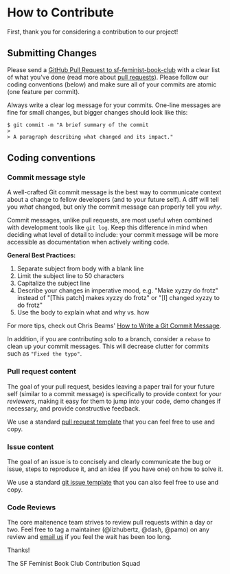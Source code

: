 # How to Contribute

First, thank you for considering a contribution to our project! 

## Submitting Changes


Please send a [GitHub Pull Request to sf-feminist-book-club](https://github.com/radicalbarracuda/sf-feminist-book-club) with a clear list of what you've done (read more about [pull requests](http://help.github.com/pull-requests/)). Please follow our coding conventions (below) and make sure all of your commits are atomic (one feature per commit).

Always write a clear log message for your commits. One-line messages are fine for small changes, but bigger changes should look like this:

    $ git commit -m "A brief summary of the commit
    > 
    > A paragraph describing what changed and its impact."

## Coding conventions

### Commit message style

A well-crafted Git commit message is the best way to communicate context about a change to fellow developers (and to your future self). A diff will tell you _what_ changed, but only the commit message can properly tell you _why_.

Commit messages, unlike pull requests, are most useful when combined with development tools like `git log`. Keep this difference in mind when deciding what level of detail to include: your commit message will be more accessible as documentation when actively writing code.

**General Best Practices:**

1. Separate subject from body with a blank line
2. Limit the subject line to 50 characters
3. Capitalize the subject line
4. Describe your changes in imperative mood, e.g. "Make xyzzy do frotz" instead of "[This patch] makes xyzzy do frotz" or "[I] changed xyzzy to do frotz"
5. Use the body to explain what and why vs. how

For more tips, check out Chris Beams' [How to Write a Git Commit Message](https://chris.beams.io/posts/git-commit/).

In addition, if you are contributing solo to a branch, consider a `rebase` to clean up your commit messages. This will decrease clutter for commits such as `"Fixed the typo"`.

### Pull request content

The goal of your pull request, besides leaving a paper trail for your future self (similar to a commit message) is specifically to provide context for your _reviewers_, making it easy for them to jump into your code, demo changes if necessary, and provide constructive feedback.

We use a standard [pull request template](.github/PULL_REQUEST_TEMPLATE.md) that you can feel free to use and copy.

### Issue content

The goal of an issue is to concisely and clearly communicate the bug or issue, steps to reproduce it, and an idea (if you have one) on how to solve it.

We use a standard [git issue template](.github/ISSUE_TEMPLATE.md) that you can also feel free to use and copy.

### Code Reviews

The core maitenence team strives to review pull requests within a day or two. Feel free to tag a maintainer (@lizhubertz, @dash, @pamo) on any review and [email us](radicalbarracuda@gmail.com) if you feel the wait has been too long. 
  
Thanks!

The SF Feminist Book Club Contribution Squad
